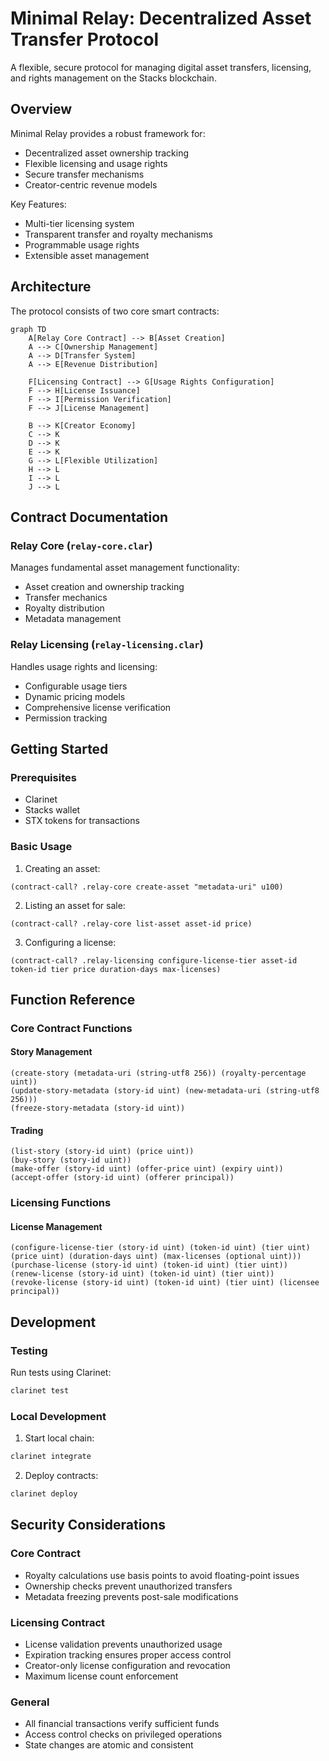 # Minimal Relay: Decentralized Asset Transfer Protocol

A flexible, secure protocol for managing digital asset transfers, licensing, and rights management on the Stacks blockchain.

## Overview

Minimal Relay provides a robust framework for:
- Decentralized asset ownership tracking
- Flexible licensing and usage rights
- Secure transfer mechanisms
- Creator-centric revenue models

Key Features:
- Multi-tier licensing system
- Transparent transfer and royalty mechanisms
- Programmable usage rights
- Extensible asset management

## Architecture

The protocol consists of two core smart contracts:

```mermaid
graph TD
    A[Relay Core Contract] --> B[Asset Creation]
    A --> C[Ownership Management]
    A --> D[Transfer System]
    A --> E[Revenue Distribution]
    
    F[Licensing Contract] --> G[Usage Rights Configuration]
    F --> H[License Issuance]
    F --> I[Permission Verification]
    F --> J[License Management]
    
    B --> K[Creator Economy]
    C --> K
    D --> K
    E --> K
    G --> L[Flexible Utilization]
    H --> L
    I --> L
    J --> L
```

## Contract Documentation

### Relay Core (`relay-core.clar`)

Manages fundamental asset management functionality:
- Asset creation and ownership tracking
- Transfer mechanics
- Royalty distribution
- Metadata management

### Relay Licensing (`relay-licensing.clar`)

Handles usage rights and licensing:
- Configurable usage tiers
- Dynamic pricing models
- Comprehensive license verification
- Permission tracking

## Getting Started

### Prerequisites
- Clarinet
- Stacks wallet
- STX tokens for transactions

### Basic Usage

1. Creating an asset:
```clarity
(contract-call? .relay-core create-asset "metadata-uri" u100)
```

2. Listing an asset for sale:
```clarity
(contract-call? .relay-core list-asset asset-id price)
```

3. Configuring a license:
```clarity
(contract-call? .relay-licensing configure-license-tier asset-id token-id tier price duration-days max-licenses)
```

## Function Reference

### Core Contract Functions

#### Story Management
```clarity
(create-story (metadata-uri (string-utf8 256)) (royalty-percentage uint))
(update-story-metadata (story-id uint) (new-metadata-uri (string-utf8 256)))
(freeze-story-metadata (story-id uint))
```

#### Trading
```clarity
(list-story (story-id uint) (price uint))
(buy-story (story-id uint))
(make-offer (story-id uint) (offer-price uint) (expiry uint))
(accept-offer (story-id uint) (offerer principal))
```

### Licensing Functions

#### License Management
```clarity
(configure-license-tier (story-id uint) (token-id uint) (tier uint) (price uint) (duration-days uint) (max-licenses (optional uint)))
(purchase-license (story-id uint) (token-id uint) (tier uint))
(renew-license (story-id uint) (token-id uint) (tier uint))
(revoke-license (story-id uint) (token-id uint) (tier uint) (licensee principal))
```

## Development

### Testing
Run tests using Clarinet:
```bash
clarinet test
```

### Local Development
1. Start local chain:
```bash
clarinet integrate
```

2. Deploy contracts:
```bash
clarinet deploy
```

## Security Considerations

### Core Contract
- Royalty calculations use basis points to avoid floating-point issues
- Ownership checks prevent unauthorized transfers
- Metadata freezing prevents post-sale modifications

### Licensing Contract
- License validation prevents unauthorized usage
- Expiration tracking ensures proper access control
- Creator-only license configuration and revocation
- Maximum license count enforcement

### General
- All financial transactions verify sufficient funds
- Access control checks on privileged operations
- State changes are atomic and consistent
